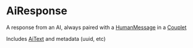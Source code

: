 # AiResponse

A response from an AI, always paired with a [HumanMessage](HumanMessage.md) in a [Couplet](Couplet.md)

Includes [AiText](AiText.md) and metadata (uuid, etc)